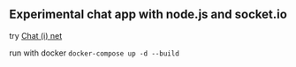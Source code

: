## Experimental chat app with node.js and socket.io

try [Chat (i) net](https://chat-i-net.herokuapp.com/)

run with docker
`docker-compose up -d --build`